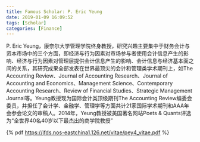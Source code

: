 ```yaml
---
title: Famous Scholar: P. Eric Yeung
date: 2019-01-09 16:09:52
tags: [Scholar]
categories: [Finance]
---
```


P. Eric Yeung，康奈尔大学管理学院终身教授，研究兴趣主要集中于财务会计与资本市场中的三个方面，即经济与行为因素对市场参与者使用会计信息产生的影响、经济与行为因素对管理层提供会计信息产生的影响、会计信息与经济基本面之间的关系，其研究成果全部发表在世界最顶尖的会计和管理类学术期刊上，如The Accounting Review、Journal of Accounting Research、Journal of Accounting and Economics、Management Science、Contemporary Accounting Research、Review of Financial Studies、Strategic Management Journal等。Yeung教授现为国际会计类顶级期刊The Accounting Review编委会委员，并担任了会计学、金融学、管理学等方面共计21家国际学术期刊和AAA年会参会论文的审稿人。2014年，Yeung教授被美国著名网站Poets & Quants评选为“全世界40名40岁以下最杰出的商学院教授”

{% pdf https://jfds.nos-eastchina1.126.net/vitae/pey4_vitae.pdf %}

